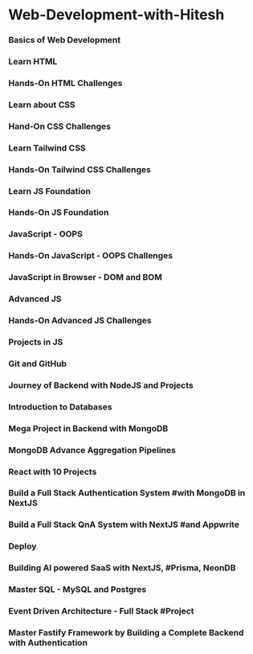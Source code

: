 # Web-Development-with-Hitesh

### Basics of Web Development
### Learn HTML
### Hands-On HTML Challenges
### Learn about CSS
### Hand-On CSS Challenges
### Learn Tailwind CSS
### Hands-On Tailwind CSS Challenges
### Learn JS Foundation
### Hands-On JS Foundation
### JavaScript - OOPS
### Hands-On JavaScript - OOPS Challenges
### JavaScript in Browser - DOM and BOM
### Advanced JS
### Hands-On Advanced JS Challenges
### Projects in JS
### Git and GitHub
### Journey of Backend with NodeJS and Projects
### Introduction to Databases
### Mega Project in Backend with MongoDB
### MongoDB Advance Aggregation Pipelines
### React with 10 Projects
### Build a Full Stack Authentication System #with MongoDB in NextJS
### Build a Full Stack QnA System with NextJS #and Appwrite
### Deploy
### Building AI powered SaaS with NextJS, #Prisma, NeonDB
### Master SQL - MySQL and Postgres
### Event Driven Architecture - Full Stack #Project
### Master Fastify Framework by Building a Complete Backend with Authentication